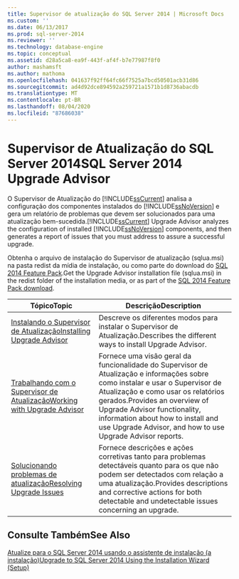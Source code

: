 ```yaml
---
title: Supervisor de atualização do SQL Server 2014 | Microsoft Docs
ms.custom: ''
ms.date: 06/13/2017
ms.prod: sql-server-2014
ms.reviewer: ''
ms.technology: database-engine
ms.topic: conceptual
ms.assetid: d28a5ca8-ea9f-443f-af4f-b7e77987f8f0
author: mashamsft
ms.author: mathoma
ms.openlocfilehash: 041637f92ff64fc66f7525a7bcd50501acb31d86
ms.sourcegitcommit: ad4d92dce894592a259721a1571b1d8736abacdb
ms.translationtype: MT
ms.contentlocale: pt-BR
ms.lasthandoff: 08/04/2020
ms.locfileid: "87686038"
---
```

# <a name="sql-server-2014-upgrade-advisor"></a><span data-ttu-id="723ee-102">Supervisor de Atualização do SQL Server 2014</span><span class="sxs-lookup"><span data-stu-id="723ee-102">SQL Server 2014 Upgrade Advisor</span></span>
  <span data-ttu-id="723ee-103">O Supervisor de Atualização do [!INCLUDE[ssCurrent](../../includes/sscurrent-md.md)] analisa a configuração dos componentes instalados do [!INCLUDE[ssNoVersion](../../includes/ssnoversion-md.md)] e gera um relatório de problemas que devem ser solucionados para uma atualização bem-sucedida.</span><span class="sxs-lookup"><span data-stu-id="723ee-103">[!INCLUDE[ssCurrent](../../includes/sscurrent-md.md)] Upgrade Advisor analyzes the configuration of installed [!INCLUDE[ssNoVersion](../../includes/ssnoversion-md.md)] components, and then generates a report of issues that you must address to assure a successful upgrade.</span></span>  
  
 <span data-ttu-id="723ee-104">Obtenha o arquivo de instalação do Supervisor de atualização (sqlua.msi) na pasta redist da mídia de instalação, ou como parte do download do [SQL 2014 Feature Pack](https://www.microsoft.com/download/details.aspx?id=42295).</span><span class="sxs-lookup"><span data-stu-id="723ee-104">Get the Upgrade Advisor installation file (sqlua.msi) in the redist folder of the installation media, or as part of the [SQL 2014 Feature Pack download](https://www.microsoft.com/download/details.aspx?id=42295).</span></span>  
  
|<span data-ttu-id="723ee-105">Tópico</span><span class="sxs-lookup"><span data-stu-id="723ee-105">Topic</span></span>|<span data-ttu-id="723ee-106">Descrição</span><span class="sxs-lookup"><span data-stu-id="723ee-106">Description</span></span>|  
|-----------|-----------------|  
|[<span data-ttu-id="723ee-107">Instalando o Supervisor de Atualização</span><span class="sxs-lookup"><span data-stu-id="723ee-107">Installing Upgrade Advisor</span></span>](../../../2014/sql-server/install/installing-upgrade-advisor.md)|<span data-ttu-id="723ee-108">Descreve os diferentes modos para instalar o Supervisor de Atualização.</span><span class="sxs-lookup"><span data-stu-id="723ee-108">Describes the different ways to install Upgrade Advisor.</span></span>|  
|[<span data-ttu-id="723ee-109">Trabalhando com o Supervisor de Atualização</span><span class="sxs-lookup"><span data-stu-id="723ee-109">Working with Upgrade Advisor</span></span>](../../../2014/sql-server/install/working-with-upgrade-advisor.md)|<span data-ttu-id="723ee-110">Fornece uma visão geral da funcionalidade do Supervisor de Atualização e informações sobre como instalar e usar o Supervisor de Atualização e como usar os relatórios gerados.</span><span class="sxs-lookup"><span data-stu-id="723ee-110">Provides an overview of Upgrade Advisor functionality, information about how to install and use Upgrade Advisor, and how to use Upgrade Advisor reports.</span></span>|  
|[<span data-ttu-id="723ee-111">Solucionando problemas de atualização</span><span class="sxs-lookup"><span data-stu-id="723ee-111">Resolving Upgrade Issues</span></span>](../../../2014/sql-server/install/resolving-upgrade-issues.md)|<span data-ttu-id="723ee-112">Fornece descrições e ações corretivas tanto para problemas detectáveis quanto para os que não podem ser detectados com relação a uma atualização.</span><span class="sxs-lookup"><span data-stu-id="723ee-112">Provides descriptions and corrective actions for both detectable and undetectable issues concerning an upgrade.</span></span>|  
  
## <a name="see-also"></a><span data-ttu-id="723ee-113">Consulte Também</span><span class="sxs-lookup"><span data-stu-id="723ee-113">See Also</span></span>  
 [<span data-ttu-id="723ee-114">Atualize para o SQL Server 2014 usando o assistente de instalação &#40;a instalação&#41;</span><span class="sxs-lookup"><span data-stu-id="723ee-114">Upgrade to SQL Server 2014 Using the Installation Wizard &#40;Setup&#41;</span></span>](../../database-engine/install-windows/upgrade-sql-server-using-the-installation-wizard-setup.md)  
  
  
